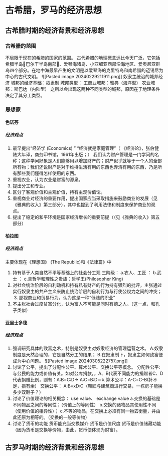 # 古希腊，罗马的经济思想
## 古希腊时期的经济背景和经济思想

### 古希腊的范围
不局限于现在的希腊的国家的范围。
 古代希腊的地理概念远比今天广泛，它包括希腊半岛巴尔干半岛南部、爱琴海诸岛、小亚细亚西部沿海地区、爱奥尼亚群岛四个部分。在地中海最早产生的文明是以爱琴海的克里特岛和南希腊的迈锡尼为中心的古代文明。
![[Pasted image 20240229211911.png]]
奴隶主统治的城邦经济
城邦的经济基础：奴隶制
城邦类型：
    工商业城邦：雅典（海洋型）
    农业城邦：斯巴达（内陆型）
之所以会出现这两种不同类型的城邦，原因在于地理条件决定了其分工类型。
### 思想家
#### 色诺芬

##### 经济观点
1. 最早提出“经济学 (Economics) ”
  “经济就是家庭管理”（ 《经济论》，张伯健 陆大年译，商务印书馆，1961年出版；） 我们认为财产管理是一门学问的名称；这种学问好象是人们能够用以增加财产的；财产似乎就等于一个人的全部所有物；我们还说财产是对于维持生活有用的东西也弄清有用的东西，乃是所有那些我们懂得怎样使用的东西。 
2. 重视农业，认为农业是财富的源泉。
3. 提出分工和专业。
4. 区分了客观价值和主观价值，持有主观价值论。
5. 重视商业对经济的重要作用，提出国家应当采取措施来鼓励商业的发展（见《雅典的收入》第三部分），其中也提到了利用法律和制度来保护商业的观点。
6. 提出了稳定的和平环境是国家经济增长的重要前提（（见《雅典的收入》第五部分）

#### 柏拉图

##### 经济观点

主要体现在《理想国》 (The Republic)和《法律篇》中
1. 持有基于人类自然不平等基础上的社会分工观
     三阶级：
         a.农人、工匠 ：
         b.武士 ：
         c.具哲学和理性之贵族：哲学王(Philosopher King)
 2. 对社会统治阶层的自利动机和持有私有财产的行为持有强烈的批评，主张通过实行奴隶主的共产主义来防止统治阶层的自利行为与行使公权力之间的冲突；
 3. 鄙视商业和贸易行为，认为这是一种“低贱的职业”
 4. 不主张社会过度贫富分化，认为富人不可能是同时有德之人。（这一点，和孔子类似）

#### 亚里士多德

##### 经济观点

1. 强调研究具体的致富之术，特别是奴隶主对奴隶经济的管理运营之术。
    A.奴隶制度是天然合理的，它是自然分工的结果；
    B.在奴隶制下，奴隶主如何致富便成为中心问题。
    ![[Pasted image 20240305222757.png]]
2. 讨论了公平，提出了分配性公平、算术公平、交换公平等概念。
	分配性公平:与公民的能力或价值有关。如对公库捐款，，A、B代表不同能力的捐赠者C、D代表捐赠比例，则有：A:B=C:D→ A:C=B:D＝λ
	算术公平：A-C=C-B(补不足，损有余）
	交换公平： A:B=xD:C（鞋匠与建筑商进行交易，一栋房子能换多少双鞋子？）
3. 讨论了价值理论的相关概念： use value、 exchange value
	a.交换的基础是不同物品之间的等同性；（价值上的等同性）
	b.交换的诸物品其使用性不同（使用价值的相异性）；
	c.不等的物品，在交换上必须有同一物去衡量，并由此还原为相等的。（交换的一般等价物）
4. 讨论了货币的功能
     货币能充当交换媒介
     货币是价值尺度
     货币是价值储藏功能（因为货币是交换等价物，由此，货币便体现为财富）。

## 古罗马时期的经济背景和经济思想

